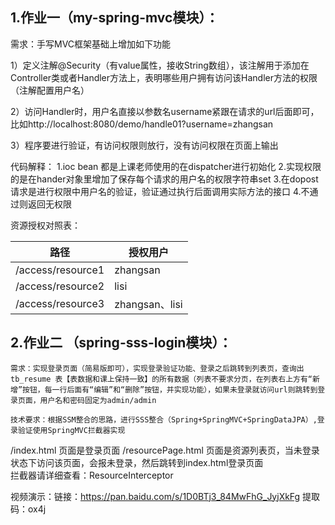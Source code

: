 ## 1.作业一（my-spring-mvc模块）：

需求：手写MVC框架基础上增加如下功能

1）定义注解@Security（有value属性，接收String数组），该注解用于添加在Controller类或者Handler方法上，表明哪些用户拥有访问该Handler方法的权限（注解配置用户名）

2）访问Handler时，用户名直接以参数名username紧跟在请求的url后面即可，比如http://localhost:8080/demo/handle01?username=zhangsan

3）程序要进行验证，有访问权限则放行，没有访问权限在页面上输出


代码解释：
1.ioc  bean 都是上课老师使用的在dispatcher进行初始化
2.实现权限的是在hander对象里增加了保存每个请求的用户名的权限字符串set
3.在dopost请求是进行权限中用户名的验证，验证通过执行后面调用实际方法的接口
4.不通过则返回无权限

资源授权对照表：

| 路径              | 授权用户       |
| ----------------- | -------------- |
| /access/resource1 | zhangsan       |
| /access/resource2 | lisi           |
| /access/resource3 | zhangsan、lisi |


## 2.作业二 （spring-sss-login模块）：

    需求：实现登录页面（简易版即可），实现登录验证功能、登录之后跳转到列表页，查询出 tb_resume 表【表数据和课上保持一致】的所有数据（列表不要求分页，在列表右上方有“新增”按钮，每一行后面有“编辑”和“删除”按钮，并实现功能），如果未登录就访问url则跳转到登录页面，用户名和密码固定为admin/admin
       
    技术要求：根据SSM整合的思路，进行SSS整合（Spring+SpringMVC+SpringDataJPA）,登录验证使用SpringMVC拦截器实现

/index.html 页面是登录页面
/resourcePage.html 页面是资源列表页，当未登录状态下访问该页面，会报未登录，然后跳转到index.html登录页面   
拦截器请详细查看：ResourceInterceptor



视频演示：链接：https://pan.baidu.com/s/1D0BTj3_84MwFhG_JyjXkFg 
           提取码：ox4j 



